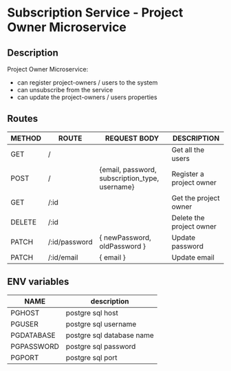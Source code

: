 # Subscription Service - Project Owner Microservice
## Description
Project Owner Microservice:
- can register project-owners / users to the system
- can unsubscribe from the service
- can update the project-owners / users properties

## Routes
|METHOD|ROUTE        |REQUEST BODY                                  |DESCRIPTION             |
|------|-------------|----------------------------------------------|------------------------|
|GET   |/            |                                              |Get all the users       |
|POST  |/            |{email, password, subscription_type, username}|Register a project owner|
|GET   |/:id         |                                              |Get the project owner   |
|DELETE|/:id         |                                              |Delete the project owner|
|PATCH |/:id/password|{ newPassword, oldPassword }                  |Update password         |
|PATCH |/:id/email   |{ email }                                     |Update email            |

## ENV variables
|NAME      |description              |
|----------|-------------------------|
|PGHOST    |postgre sql host         |
|PGUSER    |postgre sql username     |
|PGDATABASE|postgre sql database name|
|PGPASSWORD|postgre sql password     |
|PGPORT    |postgre sql port         |
